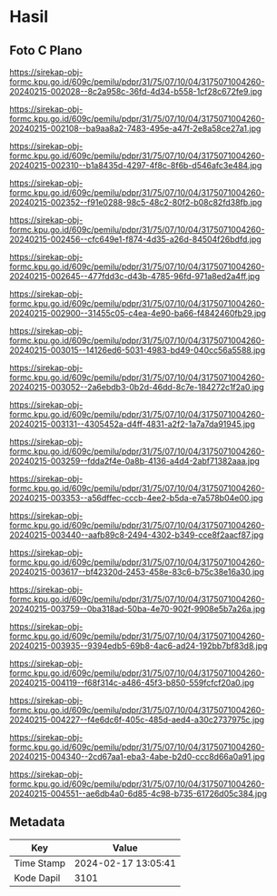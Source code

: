 # Hasil

## Foto C Plano

https://sirekap-obj-formc.kpu.go.id/609c/pemilu/pdpr/31/75/07/10/04/3175071004260-20240215-002028--8c2a958c-36fd-4d34-b558-1cf28c672fe9.jpg

https://sirekap-obj-formc.kpu.go.id/609c/pemilu/pdpr/31/75/07/10/04/3175071004260-20240215-002108--ba9aa8a2-7483-495e-a47f-2e8a58ce27a1.jpg

https://sirekap-obj-formc.kpu.go.id/609c/pemilu/pdpr/31/75/07/10/04/3175071004260-20240215-002310--b1a8435d-4297-4f8c-8f6b-d546afc3e484.jpg

https://sirekap-obj-formc.kpu.go.id/609c/pemilu/pdpr/31/75/07/10/04/3175071004260-20240215-002352--f91e0288-98c5-48c2-80f2-b08c82fd38fb.jpg

https://sirekap-obj-formc.kpu.go.id/609c/pemilu/pdpr/31/75/07/10/04/3175071004260-20240215-002456--cfc649e1-f874-4d35-a26d-84504f26bdfd.jpg

https://sirekap-obj-formc.kpu.go.id/609c/pemilu/pdpr/31/75/07/10/04/3175071004260-20240215-002645--477fdd3c-d43b-4785-96fd-971a8ed2a4ff.jpg

https://sirekap-obj-formc.kpu.go.id/609c/pemilu/pdpr/31/75/07/10/04/3175071004260-20240215-002900--31455c05-c4ea-4e90-ba66-f4842460fb29.jpg

https://sirekap-obj-formc.kpu.go.id/609c/pemilu/pdpr/31/75/07/10/04/3175071004260-20240215-003015--14126ed6-5031-4983-bd49-040cc56a5588.jpg

https://sirekap-obj-formc.kpu.go.id/609c/pemilu/pdpr/31/75/07/10/04/3175071004260-20240215-003052--2a6ebdb3-0b2d-46dd-8c7e-184272c1f2a0.jpg

https://sirekap-obj-formc.kpu.go.id/609c/pemilu/pdpr/31/75/07/10/04/3175071004260-20240215-003131--4305452a-d4ff-4831-a2f2-1a7a7da91945.jpg

https://sirekap-obj-formc.kpu.go.id/609c/pemilu/pdpr/31/75/07/10/04/3175071004260-20240215-003259--fdda2f4e-0a8b-4136-a4d4-2abf71382aaa.jpg

https://sirekap-obj-formc.kpu.go.id/609c/pemilu/pdpr/31/75/07/10/04/3175071004260-20240215-003353--a56dffec-cccb-4ee2-b5da-e7a578b04e00.jpg

https://sirekap-obj-formc.kpu.go.id/609c/pemilu/pdpr/31/75/07/10/04/3175071004260-20240215-003440--aafb89c8-2494-4302-b349-cce8f2aacf87.jpg

https://sirekap-obj-formc.kpu.go.id/609c/pemilu/pdpr/31/75/07/10/04/3175071004260-20240215-003617--bf42320d-2453-458e-83c6-b75c38e16a30.jpg

https://sirekap-obj-formc.kpu.go.id/609c/pemilu/pdpr/31/75/07/10/04/3175071004260-20240215-003759--0ba318ad-50ba-4e70-902f-9908e5b7a26a.jpg

https://sirekap-obj-formc.kpu.go.id/609c/pemilu/pdpr/31/75/07/10/04/3175071004260-20240215-003935--9394edb5-69b8-4ac6-ad24-192bb7bf83d8.jpg

https://sirekap-obj-formc.kpu.go.id/609c/pemilu/pdpr/31/75/07/10/04/3175071004260-20240215-004119--f68f314c-a486-45f3-b850-559fcfcf20a0.jpg

https://sirekap-obj-formc.kpu.go.id/609c/pemilu/pdpr/31/75/07/10/04/3175071004260-20240215-004227--f4e6dc6f-405c-485d-aed4-a30c2737975c.jpg

https://sirekap-obj-formc.kpu.go.id/609c/pemilu/pdpr/31/75/07/10/04/3175071004260-20240215-004340--2cd67aa1-eba3-4abe-b2d0-ccc8d66a0a91.jpg

https://sirekap-obj-formc.kpu.go.id/609c/pemilu/pdpr/31/75/07/10/04/3175071004260-20240215-004551--ae6db4a0-6d85-4c98-b735-61726d05c384.jpg


## Metadata

| Key        | Value               |
| ---------- | ------------------- |
| Time Stamp | 2024-02-17 13:05:41 |
| Kode Dapil | 3101                |



